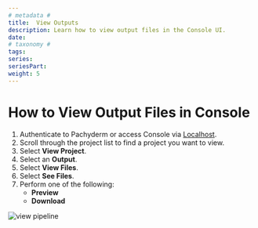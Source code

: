 ```yaml
---
# metadata # 
title:  View Outputs
description: Learn how to view output files in the Console UI.
date: 
# taxonomy #
tags: 
series:
seriesPart:
weight: 5
---
```


# How to View Output Files in Console

1. Authenticate to Pachyderm or access Console via [Localhost](http://localhost).
2. Scroll through the project list to find a project you want to view.
3. Select **View Project**.
4. Select an **Output**. 
5. Select **View Files**.
6. Select **See Files**.
7. Perform one of the following:
    - **Preview**
    - **Download**

![view pipeline](/images/console/view-outputs.gif)